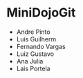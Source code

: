 # MiniDojoGit


- Andre Pinto
- Luís Guilherm
- Fernando Vargas
- Luiz Gustavo
- Ana Julia
- Lais Portela
